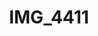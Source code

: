 ---
layout: photo
img: http://farm6.staticflickr.com/5329/7434684282_62b4c9635a_b.jpg
rewriteUrl: http://www.flickr.com/photos/oliverjash/7434684282
title: IMG_4411
---